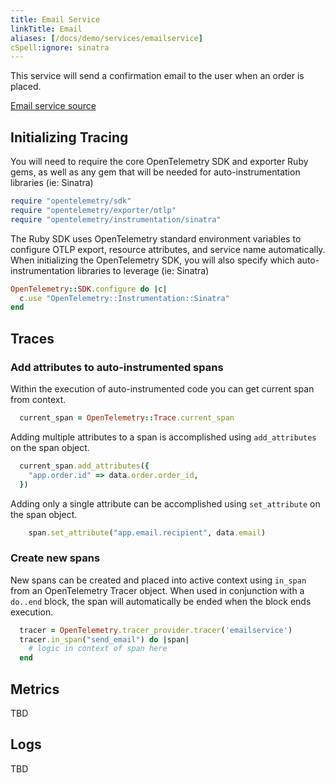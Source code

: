 ```yaml
---
title: Email Service
linkTitle: Email
aliases: [/docs/demo/services/emailservice]
cSpell:ignore: sinatra
---
```


This service will send a confirmation email to the user when an order is placed.

[Email service source](https://github.com/open-telemetry/opentelemetry-demo/blob/main/src/emailservice/)

## Initializing Tracing

You will need to require the core OpenTelemetry SDK and exporter Ruby gems, as
well as any gem that will be needed for auto-instrumentation libraries (ie:
Sinatra)

```ruby
require "opentelemetry/sdk"
require "opentelemetry/exporter/otlp"
require "opentelemetry/instrumentation/sinatra"
```

The Ruby SDK uses OpenTelemetry standard environment variables to configure OTLP
export, resource attributes, and service name automatically. When initializing
the OpenTelemetry SDK, you will also specify which auto-instrumentation
libraries to leverage (ie: Sinatra)

```ruby
OpenTelemetry::SDK.configure do |c|
  c.use "OpenTelemetry::Instrumentation::Sinatra"
end
```

## Traces

### Add attributes to auto-instrumented spans

Within the execution of auto-instrumented code you can get current span from
context.

```ruby
  current_span = OpenTelemetry::Trace.current_span
```

Adding multiple attributes to a span is accomplished using `add_attributes` on
the span object.

```ruby
  current_span.add_attributes({
    "app.order.id" => data.order.order_id,
  })
```

Adding only a single attribute can be accomplished using `set_attribute` on the
span object.

```ruby
    span.set_attribute("app.email.recipient", data.email)
```

### Create new spans

New spans can be created and placed into active context using `in_span` from an
OpenTelemetry Tracer object. When used in conjunction with a `do..end` block,
the span will automatically be ended when the block ends execution.

```ruby
  tracer = OpenTelemetry.tracer_provider.tracer('emailservice')
  tracer.in_span("send_email") do |span|
    # logic in context of span here
  end
```

## Metrics

TBD

## Logs

TBD
